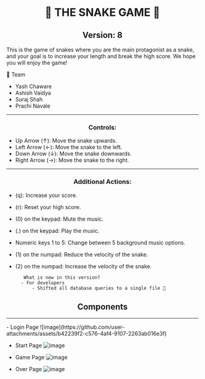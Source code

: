 <h1 align="center">🐍 THE SNAKE GAME 🐍</h1>
<h2 align="center">Version: 8</h2>

This is the game of snakes where you are the main protagonist as a snake, and your goal is to increase your length and break the high score. We hope you will enjoy the game!

🔴 Team 
- Yash Chaware 
- Ashish Vaidya
- Suraj Shah
- Prachi Navale
***
<h3 align="center">Controls:</h3>

- Up Arrow (↑): Move the snake upwards.
- Left Arrow (←): Move the snake to the left.
- Down Arrow (↓): Move the snake downwards.
- Right Arrow (→): Move the snake to the right.
***
<h3 align="center">Additional Actions:</h3>

- (q): Increase your score.
- (r): Reset your high score.
- (0) on the keypad: Mute the music.
- (.) on the keypad: Play the music.
- Numeric keys 1 to 5: Change between 5 background music options.
- (1) on the numpad: Reduce the velocity of the snake.
- (2) on the numpad: Increase the velocity of the snake.

         What is new in this version?
        - For developers
            - Shifted all database queries to a single file 📄

<h2 align="center">Components</h2>
<hr>
- Login Page
![image](https://github.com/user-attachments/assets/b42239f2-c576-4af4-9107-2263ab016e3f)

- Start Page
![image](https://github.com/user-attachments/assets/53d8c816-38c8-4ed3-b8d3-7a24ba33bb5b)

- Game Page
![image](https://github.com/user-attachments/assets/2747e8fa-4643-46c5-b1f9-884e79075365)

- Over Page
![image](https://github.com/user-attachments/assets/a4152e1f-aa0f-43d4-9583-c2fe93349cb1)






